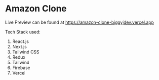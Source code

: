 # Amazon Clone


Live Preview can be found at https://amazon-clone-biggyjdev.vercel.app

Tech Stack used:
1. React.js
2. Next.js
3. Tailwind CSS
4. Redux
5. Tailwind
6. Firebase
7. Vercel
